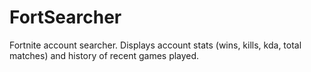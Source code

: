 # FortSearcher
Fortnite account searcher. Displays account stats (wins, kills, kda, total matches) and history of recent games played.
